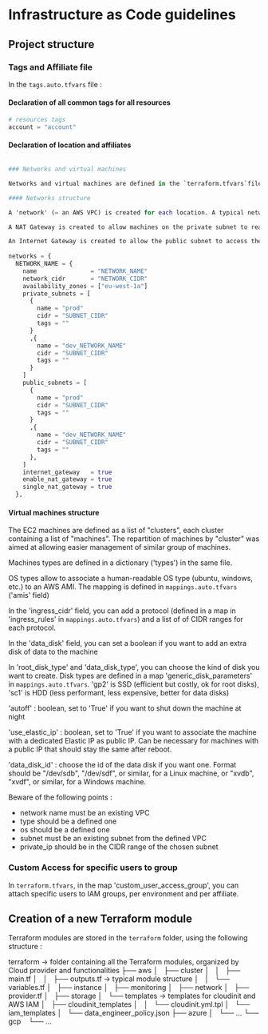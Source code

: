 # Infrastructure as Code guidelines

## Project structure

### Tags and Affiliate file

In the `tags.auto.tfvars` file :

#### Declaration of all common tags for all resources

```tf
# resources tags
account = "account"
```

#### Declaration of location and affiliates

```tf

### Networks and virtual machines

Networks and virtual machines are defined in the `terraform.tfvars`file

#### Networks structure

A 'network' (= an AWS VPC) is created for each location. A typical network/location should contains 2 public subnets (one for dev, one for prod) and 2 private subnets (one for dev, one for prod)

A NAT Gateway is created to allow machines on the private subnet to reach the public subnet.

An Internet Gateway is created to allow the public subnet to access the public internet.
        
networks = {
  NETWORK_NAME = {
    name               = "NETWORK_NAME"
    network_cidr       = "NETWORK_CIDR"
    availability_zones = ["eu-west-1a"]
    private_subnets = [
      {
        name = "prod"
        cidr = "SUBNET_CIDR"
        tags = ""
      }
      ,{
        name = "dev_NETWORK_NAME"
        cidr = "SUBNET_CIDR"
        tags = ""
      }
    ]
    public_subnets = [
      {
        name = "prod"
        cidr = "SUBNET_CIDR"
        tags = ""
      }
      ,{
        name = "dev_NETWORK_NAME"
        cidr = "SUBNET_CIDR"
        tags = ""
      },
    ]
    internet_gateway   = true
    enable_nat_gateway = true
    single_nat_gateway = true
  },
```

#### Virtual machines structure

The EC2 machines are defined as a list of "clusters", each cluster containing a list of "machines". The repartition of machines by "cluster" was aimed at allowing easier management of similar group of machines.

Machines types are defined in a dictionary ('types') in the same file.

OS types allow to associate a human-readable OS type (ubuntu, windows, etc.) to an AWS AMI. The mapping is defined in `mappings.auto.tfvars` ('amis' field)

In the 'ingress_cidr' field, you can add a protocol (defined in a map in 'ingress_rules' in `mappings.auto.tfvars`) and a list of of CIDR ranges for each protocol.

In the 'data_disk' field, you can set a boolean if you want to add an extra disk of data to the machine

In 'root_disk_type' and 'data_disk_type', you can choose the kind of disk you want to create. Disk types are defined in a map 'generic_disk_parameters' in `mappings.auto.tfvars`. 'gp2' is SSD (efficient but costly, ok for root disks), 'sc1' is HDD (less performant, less expensive, better for data disks)

'autoff' : boolean, set to 'True' if you want to shut down the machine at night

'use_elastic_ip' : boolean, set to 'True' if you want to associate the machine with a dedicated Elastic IP as public IP. Can be necessary for machines with a public IP that should stay the same after reboot.

'data_disk_id' : choose the id of the data disk if you want one. Format should be "/dev/sdb", "/dev/sdf", or similar, for a Linux machine, or "xvdb", "xvdf", or similar, for a Windows machine.

Beware of the following points :

- network name must be an existing VPC
- type should be a defined one
- os should be a defined one
- subnet must be an existing subnet from the defined VPC
- private_ip should be in the CIDR range of the chosen subnet



### Custom Access for specific users to group

In `terraform.tfvars`, in the map 'custom_user_access_group', you can attach specific users to IAM groups, per environment and per affiliate.

## Creation of a new Terraform module

Terraform modules are stored in the `terraform` folder, using the following structure :

terraform						-> folder containing all the Terraform modules, organized by Cloud provider and functionalities
├── aws
│   ├── cluster
│   │   ├── main.tf
│   │   ├── outputs.tf			-> typical module structure
│   │   └── variables.tf
│   ├── instance
│   ├── monitoring
│   ├── network
│   ├── provider.tf
│   ├── storage
│   └── templates				-> templates for cloudinit and AWS IAM
│       ├── cloudinit_templates
│       │   └── cloudinit.yml.tpl
│       └── iam_templates
│           └── data_engineer_policy.json
├── azure
│   └── ...
└── gcp
   └── ...